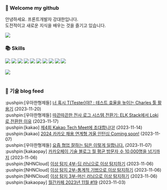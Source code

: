 ### 👋 Welcome my github

안녕하세요. 프론트개발자 강대한입니다.
<br>
도전적이고 새로운 지식을 배우는 것을 즐기고 있습니다.

<!--
![header](https://capsule-render.vercel.app/api?type=Waving&color=auto&height=300&section=header&text=Welcome&fontAlignY=40&desc=KangDaeHan%20github%20&descSize=20&descAlignY=55&animation=fadeIn&fontSize=90)

**KangDaeHan/KangDaeHan** is a ✨ _special_ ✨ repository because its `README.md` (this file) appears on your GitHub profile.

Here are some ideas to get you started:

- 🔭 I’m currently working on ...
- 🌱 I’m currently learning ...
- 👯 I’m looking to collaborate on ...
- 🤔 I’m looking for help with ...
- 💬 Ask me about ...
- 📫 How to reach me: ...
- 😄 Pronouns: ...
- ⚡ Fun fact: ...
-->

<a href="https://twinfamily.github.io" target="_blank"><img src="https://img.shields.io/badge/Blog-121D33?style=flat-square&logo=blogger&logoColor=ffffff"/></a>

### :books: Skills
<a href="#" target="_blank"><img src="https://img.shields.io/badge/React-61DAFB?style=flat-square&logo=react&logoColor=ffffff"/></a>
<a href="#" target="_blank"><img src="https://img.shields.io/badge/Html5-E34F26?style=flat-square&logo=html5&logoColor=ffffff"/></a>
<a href="#" target="_blank"><img src="https://img.shields.io/badge/Javascript-F7DF1E?style=flat-square&logo=javascript&logoColor=ffffff"/></a>
<a href="#" target="_blank"><img src="https://img.shields.io/badge/Cssmodules-000000?style=flat-square&logo=cssmodules&logoColor=ffffff"/></a>
<a href="#" target="_blank"><img src="https://img.shields.io/badge/Node.js-339933?style=flat-square&logo=nodedotjs&logoColor=ffffff"/></a>
<a href="#" target="_blank"><img src="https://img.shields.io/badge/Typescript-3178C6?style=flat-square&logo=typescript&logoColor=ffffff"/></a>
<a href="#" target="_blank"><img src="https://img.shields.io/badge/Git-F05032?style=flat-square&logo=git&logoColor=ffffff"/></a>
<a href="#" target="_blank"><img src="https://img.shields.io/badge/Gitlab-FC6D26?style=flat-square&logo=gitlab&logoColor=ffffff"/></a>
<a href="#" target="_blank"><img src="https://img.shields.io/badge/Webpack-8DD6F9?style=flat-square&logo=webpack&logoColor=ffffff"/></a>
<a href="#" target="_blank"><img src="https://img.shields.io/badge/Vite-646CFF?style=flat-square&logo=vite&logoColor=ffffff"/></a>
<br><br>
<img src="https://github-readme-stats.vercel.app/api/top-langs/?username=KangDaeHan&layout=compact">
<br><br>
### :round_pushpin: 기술 blog feed
<!-- BLOG-POST-LIST:START --><div>:pushpin:[우아한형제들] <a target="_blank" href="https://techblog.woowahan.com/14550/">너 혹시 T&lpar;Tester&rpar;야? : 테스트 효율을 높이는 Charles 툴 활용기</a> (2023-11-20)</div><div>:pushpin:[우아한형제들] <a target="_blank" href="https://techblog.woowahan.com/14505/">따끈따끈한 전사 로그 시스템 전환기: ELK Stack에서 Loki로 전환한 이유</a> (2023-11-17)</div><div>:pushpin:[kakao] <a target="_blank" href="https://tech.kakao.com/2023/11/14/kakao-tech-meet-4/">제4회 Kakao Tech Meet에 초대합니다!</a> (2023-11-14)</div><div>:pushpin:[kakao] <a target="_blank" href="https://tech.kakao.com/2023/11/07/2024-winter-internship/">2024 카카오 채용 연계형 겨울 인턴십 Coming soon!</a> (2023-11-07)</div><div>:pushpin:[우아한형제들] <a target="_blank" href="https://techblog.woowahan.com/14671/">요즘 협업 잘하는 팀은 이렇게 일합니다.</a> (2023-11-07)</div><div>:pushpin:[kakaopay] <a target="_blank" href="https://tech.kakaopay.com/post/kakaopay-techlog-2/">카카오페이 기술 블로그 월 평균 방문자 수 10,000명을 넘기까지</a> (2023-11-06)</div><div>:pushpin:[NHNCloud] <a target="_blank" href="https://meetup.nhncloud.com/posts/375">이상 탐지 4부-딥 러닝으로 이상 탐지하기</a> (2023-11-06)</div><div>:pushpin:[NHNCloud] <a target="_blank" href="https://meetup.nhncloud.com/posts/366">이상 탐지 2부-통계적 기법으로 이상 탐지하기</a> (2023-11-06)</div><div>:pushpin:[NHNCloud] <a target="_blank" href="https://meetup.nhncloud.com/posts/368">이상 탐지 3부-머신 러닝으로 이상 탐지하기</a> (2023-11-06)</div><div>:pushpin:[kakaopay] <a target="_blank" href="https://tech.kakaopay.com/post/pay-magazine-202311/">월간카페 2023년 11월 #19</a> (2023-11-03)</div><!-- BLOG-POST-LIST:END -->

<!-- ![Anurag's GitHub stats](https://github-readme-stats.vercel.app/api?username=KangDaeHan&show_icons=true&theme=radical) -->
<!--
### 📫 Blog
<table><tbody><tr>
<td>
    <a href="https://yeonyeon.tistory.com/312">
        <div>[인프콘 후기] 2023 INFCON </div>
    </a>
    <div>1. 인프콘에 참가하다 🙂 어떻게 참가할 수 있었는가 때는 2023년 7월 18일 12시 48분. 인프콘 추첨 결과 공개까지 12... </div>
    <div>23.08.16</div>
</td>
<td>
    <a href="https://yeonyeon.tistory.com/311">
        <img width="100%" src="/img/8066187260670780795.png"/><br/>
        <div>[Git] 머지 커밋 revert 하기 </div>
    </a>
    <div>🤔 git revert란? git revert란 일부 기존의 커밋들을 되돌리는 작업이다. git reset과는 다른 것이, git reset은 기... </div>
    <div>23.08.13</div>
</td>
<td>
    <a href="https://yeonyeon.tistory.com/310">
        <img width="100%" src="/img/9188834980247484156.png"/><br/>
        <div>[Spring Batch] 개념부터 코드까지 </div>
    </a>
    <div>목차 1. Spring Batch란? 2. Spring Batch 구조 3. 기본적인 세팅 4. Job, Step 5. ItemReader, ItemProcessor,  ItemW... </div>
    <div>23.07.21</div>
</td>
</tr>
</tbody></table>
-->
